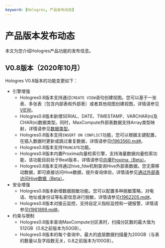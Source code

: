 ```yaml
---
keyword: [Hologres, 产品发布动态]
---
```


# 产品版本发布动态

本文为您介绍Hologres产品功能的发布信息。

## V0.8版本（2020年10月）

Hologres V0.8版本的功能变更如下：

-   引擎增强
    -   Hologres0.8版本支持通过`CREATE VIEW`语句创建视图。您可以基于一张表、多张表（包含内部表和外部表）或者其他视图创建视图，详情请参见[VIEW]()。
    -   Hologres0.8版本新增SERIAL、DATE、TIMESTAMP、VARCHAR\(n\)及CHAR\(n\)数据类型。同时，MaxCompute外部表数据支持Array类型映射，详情请参见[数据类型](/cn.zh-CN/SQL参考/数据类型.md)。
    -   Hologres0.8版本支持`INSERT ON CONFLICT`功能，您可以根据主键配置，在插入数据时更新或跳过重复数据，详情请参见[t1963560.md\#]()。
    -   Hologres0.8版本支持`TRUNCATE`功能。
    -   Hologres0.8版本内置Proxima向量检索引擎，支持海量数据向量检索功能，该功能目前处于Beat版本，详情请参见[向量Proxima（Beta）]()。
    -   Hologres0.8版本支持通过hive\_fdw机制查询Hive外部表数据。您无需移动数据，即可直接访问Hive数据，提升查询体验，详情请参见[通过外部表访问Hive数据（Beta）]()。
-   安全增强
    -   Hologres0.8版本新增数据脱敏功能。您可以配置多种脱敏策略，对电话、地址或身份证等私密信息进行脱敏，详情请参见[t1962205.md\#]()。
    -   Hologres0.8版本对接云监控，支持自定义指标监控和一键报警，详情请参见[t1961899.md\#]()。
-   约束与限制
    -   Hologres0.8版本查询MaxCompute分区表时，扫描分区数的最大值为512GB（0.8之前版本为50GB）。
    -   Hologres0.8版本的每个查询中，最大的底层数据扫描量为200GB（与表的数量以及字段数无关，0.8之前版本为100GB）。

